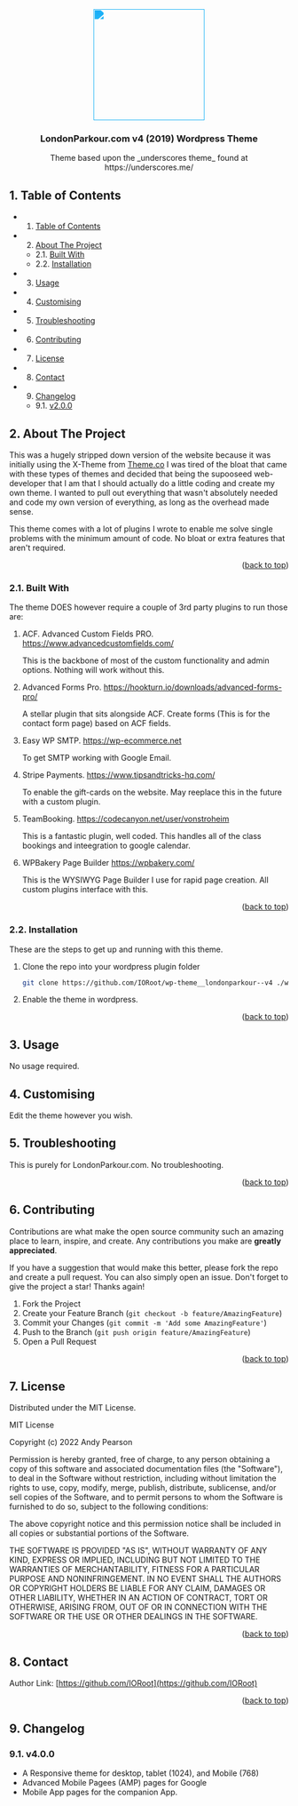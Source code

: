 
<div id="top"></div>

<div align="center">

<div style="filter: invert(55%) sepia(83%) saturate(823%) hue-rotate(171deg) brightness(105%) contrast(94%);">
<img src="https://cdn.jsdelivr.net/npm/@mdi/svg@6.7.96/svg/diving-scuba-flag.svg" style="width:200px;"/>
</div>

<h3 align="center">LondonParkour.com v4 (2019) Wordpress Theme</h3>

<p align="center">
      Theme based upon the _underscores theme_ found at https://underscores.me/
</p>    
</div>

##  1. <a name='TableofContents'></a>Table of Contents


* 1. [Table of Contents](#TableofContents)
* 2. [About The Project](#AboutTheProject)
	* 2.1. [Built With](#BuiltWith)
	* 2.2. [Installation](#Installation)
* 3. [Usage](#Usage)
* 4. [ Customising](#Customising)
* 5. [Troubleshooting](#Troubleshooting)
* 6. [Contributing](#Contributing)
* 7. [License](#License)
* 8. [Contact](#Contact)
* 9. [Changelog](#Changelog)
	* 9.1. [v2.0.0](#v2.0.0)


##  2. <a name='AboutTheProject'></a>About The Project

This was a hugely stripped down version of the website because it was initially using the X-Theme from [Theme.co](https://theme.co/x)
I was tired of the bloat that came with these types of themes and decided that being the supooseed web-developer that I am that I should actually do a little coding and create my own theme. I wanted to pull out everything that wasn't absolutely needed and code my own version of everything, as long as the overhead made sense.

This theme comes with a lot of plugins I wrote to enable me solve single problems with the minimum amount of code. No bloat or extra features that aren't required.

<p align="right">(<a href="#top">back to top</a>)</p>


###  2.1. <a name='BuiltWith'></a>Built With

The theme DOES however require a couple of 3rd party plugins to run those are:

1. ACF. Advanced Custom Fields PRO. https://www.advancedcustomfields.com/

   This is the backbone of most of the custom functionality and admin options. Nothing will work without this.
   
1. Advanced Forms Pro. https://hookturn.io/downloads/advanced-forms-pro/ 

   A stellar plugin that sits alongside ACF. Create forms (This is for the contact form page) based on ACF fields.
   
1. Easy WP SMTP. https://wp-ecommerce.net

   To get SMTP working with Google Email.

1. Stripe Payments. https://www.tipsandtricks-hq.com/

   To enable the gift-cards on the website. May reeplace this in the future with a custom plugin.
   
1. TeamBooking. https://codecanyon.net/user/vonstroheim

   This is a fantastic plugin, well coded. This handles all of the class bookings and inteegration to google calendar.
   
1. WPBakery Page Builder https://wpbakery.com/

   This is the WYSIWYG Page Builder I use for rapid page creation. All custom plugins interface with this.

<p align="right">(<a href="#top">back to top</a>)</p>


###  2.2. <a name='Installation'></a>Installation

These are the steps to get up and running with this theme.

1. Clone the repo into your wordpress plugin folder
      ```sh
      git clone https://github.com/IORoot/wp-theme__londonparkour--v4 ./wp-content/themes/londonparkour_v4
      ```
1. Enable the theme in wordpress.


<p align="right">(<a href="#top">back to top</a>)</p>



##  3. <a name='Usage'></a>Usage

No usage required.

##  4. <a name='Customising'></a> Customising

Edit the theme however you wish.

##  5. <a name='Troubleshooting'></a>Troubleshooting

This is purely for LondonParkour.com. No troubleshooting.

<p align="right">(<a href="#top">back to top</a>)</p>


##  6. <a name='Contributing'></a>Contributing

Contributions are what make the open source community such an amazing place to learn, inspire, and create. Any contributions you make are **greatly appreciated**.

If you have a suggestion that would make this better, please fork the repo and create a pull request. You can also simply open an issue.
Don't forget to give the project a star! Thanks again!

1. Fork the Project
2. Create your Feature Branch (`git checkout -b feature/AmazingFeature`)
3. Commit your Changes (`git commit -m 'Add some AmazingFeature'`)
4. Push to the Branch (`git push origin feature/AmazingFeature`)
5. Open a Pull Request

<p align="right">(<a href="#top">back to top</a>)</p>



##  7. <a name='License'></a>License

Distributed under the MIT License.

MIT License

Copyright (c) 2022 Andy Pearson

Permission is hereby granted, free of charge, to any person obtaining a copy
of this software and associated documentation files (the "Software"), to deal
in the Software without restriction, including without limitation the rights
to use, copy, modify, merge, publish, distribute, sublicense, and/or sell
copies of the Software, and to permit persons to whom the Software is
furnished to do so, subject to the following conditions:

The above copyright notice and this permission notice shall be included in all
copies or substantial portions of the Software.

THE SOFTWARE IS PROVIDED "AS IS", WITHOUT WARRANTY OF ANY KIND, EXPRESS OR
IMPLIED, INCLUDING BUT NOT LIMITED TO THE WARRANTIES OF MERCHANTABILITY,
FITNESS FOR A PARTICULAR PURPOSE AND NONINFRINGEMENT. IN NO EVENT SHALL THE
AUTHORS OR COPYRIGHT HOLDERS BE LIABLE FOR ANY CLAIM, DAMAGES OR OTHER
LIABILITY, WHETHER IN AN ACTION OF CONTRACT, TORT OR OTHERWISE, ARISING FROM,
OUT OF OR IN CONNECTION WITH THE SOFTWARE OR THE USE OR OTHER DEALINGS IN THE
SOFTWARE.

<p align="right">(<a href="#top">back to top</a>)</p>



##  8. <a name='Contact'></a>Contact

Author Link: [https://github.com/IORoot](https://github.com/IORoot)

<p align="right">(<a href="#top">back to top</a>)</p>

##  9. <a name='Changelog'></a>Changelog

###  9.1. <a name='v2.0.0'></a>v4.0.0

- A Responsive theme for desktop, tablet (1024), and Mobile (768)
- Advanced Mobile Pagees (AMP) pages for Google
- Mobile App pages for the companion App.
